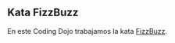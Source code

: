 Kata FizzBuzz
-------------

En este Coding Dojo trabajamos la kata [FizzBuzz](http://codingdojo.org/cgi-bin/index.pl?KataFizzBuzz).
